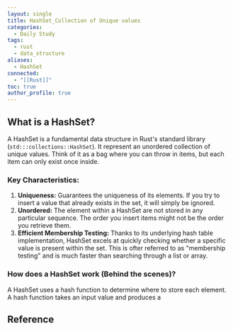 ```yaml
---
layout: single
title: HashSet_Collection of Unique values
categories:
  - Daily Study
tags:
  - rust
  - data_structure
aliases:
  - HashSet
connected:
  - "[[Rust]]"
toc: true
author_profile: true
---
```

## What is a HashSet?
A HashSet is a fundamental data structure in Rust's standard library (`std:::collections::HashSet`). It represent an unordered collection of unique values. Think of it as a bag where you can throw in items, but each item can only exist once inside.

### Key Characteristics:
1. **Uniqueness:** Guarantees the uniqueness of its elements. If you try to insert a value that already exists in the set, it will simply be ignored.
2. **Unordered:** The element within a HashSet are not stored in any particular sequence. The order you insert items might not be the order you retrieve them.
3. **Efficient Membership Testing:** Thanks to its underlying hash table implementation, HashSet excels at quickly checking whether a specific value is present within the set. This is ofter referred to as "membership testing" and is much faster than searching through a list or array.

### How does a HashSet work (Behind the scenes)?
A HashSet uses a hash function to determine where to store each element. A hash function takes an input value and produces a









## Reference

